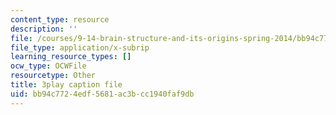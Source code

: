 ```yaml
---
content_type: resource
description: ''
file: /courses/9-14-brain-structure-and-its-origins-spring-2014/bb94c7724edf5681ac3bcc1940faf9db_555111.vtt
file_type: application/x-subrip
learning_resource_types: []
ocw_type: OCWFile
resourcetype: Other
title: 3play caption file
uid: bb94c772-4edf-5681-ac3b-cc1940faf9db
---
```

